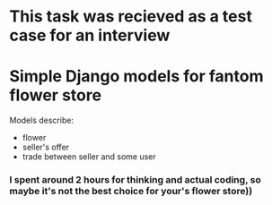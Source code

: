 # This task was recieved as a test case for an interview

# Simple Django models for fantom flower store

Models describe:
- flower
- seller's offer
- trade between seller and some user

### I spent around 2 hours for thinking and actual coding, so maybe it's not the best choice for your's flower store))


